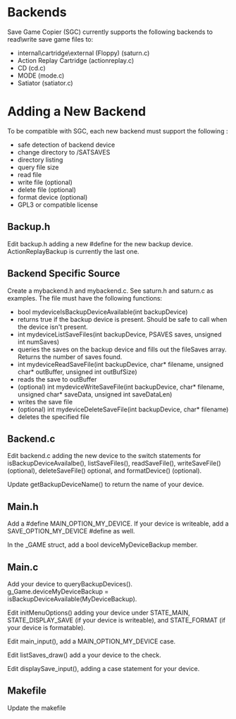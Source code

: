# Backends
Save Game Copier (SGC) currently supports the following backends to read\write save game files to:
* internal\cartridge\external (Floppy) (saturn.c)
* Action Replay Cartridge (actionreplay.c)
* CD (cd.c)
* MODE (mode.c)
* Satiator (satiator.c)

# Adding a New Backend
To be compatible with SGC, each new backend must support the following :
* safe detection of backend device
* change directory to /SATSAVES
* directory listing
* query file size
* read file
* write file (optional)
* delete file (optional)
* format device (optional)
* GPL3 or compatible license

## Backup.h
Edit backup.h adding a new #define for the new backup device. ActionReplayBackup is currently the last one.

## Backend Specific Source
Create a mybackend.h and mybackend.c. See saturn.h and saturn.c as examples. The file must have the following functions:

* bool mydeviceIsBackupDeviceAvailable(int backupDevice)
 * returns true if the backup device is present. Should be safe to call when the device isn't present.
* int mydeviceListSaveFiles(int backupDevice, PSAVES saves, unsigned int numSaves)
 * queries the saves on the backup device and fills out the fileSaves array. Returns the number of saves found.
* int mydeviceReadSaveFile(int backupDevice, char* filename, unsigned char* outBuffer, unsigned int outBufSize)
 * reads the save to outBuffer
* (optional) int mydeviceWriteSaveFile(int backupDevice, char* filename, unsigned char* saveData, unsigned int saveDataLen)
 * writes the save file
* (optional) int mydeviceDeleteSaveFile(int backupDevice, char* filename)
 * deletes the specified file

## Backend.c
Edit backend.c adding the new device to the switch statements for isBackupDeviceAvailalbe(), listSaveFiles(), readSaveFile(), writeSaveFile() (optional), deleteSaveFile() optional, and formatDevice() (optional).

Update getBackupDeviceName() to return the name of your device.

## Main.h
Add a #define MAIN_OPTION_MY_DEVICE. If your device is writeable, add a SAVE_OPTION_MY_DEVICE #define as well.

In the _GAME struct, add a bool deviceMyDeviceBackup member.

## Main.c
Add your device to queryBackupDevices(). g_Game.deviceMyDeviceBackup = isBackupDeviceAvailable(MyDeviceBackup).

Edit initMenuOptions() adding your device under STATE_MAIN, STATE_DISPLAY_SAVE (if your device is writeable), and STATE_FORMAT (if your device is formatable).

Edit main_input(), add a MAIN_OPTION_MY_DEVICE case.

Edit listSaves_draw() add a your device to the check.

Edit displaySave_input(), adding a case statement for your device.

## Makefile
Update the makefile
